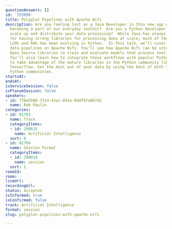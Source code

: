 ```yaml
---
questionAnswers: []
id: '753956'
title: Polyglot Pipelines with Apache Nifi
description: Are you feeling lost as a Java Developer in this new age where AI is
  becoming a part of our everyday toolkit?  Are you a Python Developer looking to
  scale up and distribute your data processing?  While Java has always been known
  for having strong libraries for processing data at scale; much of the advances in
  LLMs and RAG has been evolving in Python.  In this talk, we’ll cover building polyglot
  data pipelines on Apache Nifi. You’ll see how Apache Nifi can be integrated with
  Open Source libraries to train and evaluate models that process text and images.
  You’ll also learn how to integrate these workflows with popular Python libraries
  to take advantage of the mature libraries in the Python community like PyTorch or
  Tensorflow. Get the most out of your data by using the best of both the Java and
  Python communities.
startsAt:
endsAt:
isServiceSession: false
isPlenumSession: false
speakers:
- id: 7f8e5588-7314-41ac-854a-0ddf6fe867d2
  name: Bob Paulin
categories:
- id: 81703
  name: Track
  categoryItems:
  - id: 290615
    name: Artificial Intelligence
  sort: 0
- id: 81704
  name: Session Format
  categoryItems:
  - id: 290619
    name: session
  sort: 1
roomId:
room:
liveUrl:
recordingUrl:
status: Accepted
isInformed: true
isConfirmed: false
track: Artificial Intelligence
format: session
slug: polyglot-pipelines-with-apache-nifi

---
```

